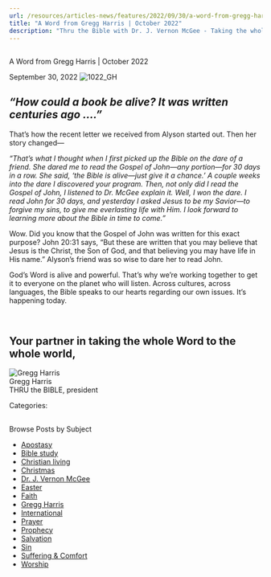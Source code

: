 ```yaml
---
url: /resources/articles-news/features/2022/09/30/a-word-from-gregg-harris-october-2022
title: "A Word from Gregg Harris | October 2022"
description: "Thru the Bible with Dr. J. Vernon McGee - Taking the whole Word to the whole world"
---
```







## 
 A Word from Gregg Harris | October 2022


September 30, 2022
![](https://www.ttb.org/images/default-source/features-and-news/1022_gh95c480c2-2c63-4fcb-a40f-92e855025948.jpg?sfvrsn=d2b01816_1 "1022_GH")




## *“How could a book be alive? It was written centuries ago ….”*

That’s how the recent letter we received from Alyson started out. Then her story changed—

*“That’s what I thought when I first picked up the Bible on the dare of a friend. She dared me to read the Gospel of John—any portion—for 30 days in a row. She said, ‘the Bible is alive—just give it a chance.’ A couple weeks into the dare I discovered your program. Then, not only did I read the Gospel of John, I listened to Dr. McGee explain it. Well, I won the dare. I read John for 30 days, and yesterday I asked Jesus to be my Savior—to forgive my sins, to give me everlasting life with Him. I look forward to learning more about the Bible in time to come.”*

Wow. Did you know that the Gospel of John was written for this exact purpose? John 20:31 says, “But these are written that you may believe that Jesus is the Christ, the Son of God, and that believing you may have life in His name.” Alyson’s friend was so wise to dare her to read John. 

God’s Word is alive and powerful. That’s why we’re working together to get it to everyone on the planet who will listen. Across cultures, across languages, the Bible speaks to our hearts regarding our own issues. It’s happening today.   


 

## Your partner in taking the whole Word to the whole world,

![Gregg Harris ](/images/default-source/default-album/gregg-harris.jpg?sfvrsn=38591e16_0 "Gregg Harris ")  
Gregg Harris  
THRU the BIBLE, president
 



Categories: 









## 
 Browse Posts by Subject


* [Apostasy](/resources/articles-news/-in-tags/tags/Apostasy)
* [Bible study](/resources/articles-news/-in-tags/tags/Bible-study)
* [Christian living](/resources/articles-news/-in-tags/tags/Christian-living)
* [Christmas](/resources/articles-news/-in-tags/tags/Christmas)
* [Dr. J. Vernon McGee](/resources/articles-news/-in-tags/tags/Dr-J-Vernon-McGee)
* [Easter](/resources/articles-news/-in-tags/tags/easter)
* [Faith](/resources/articles-news/-in-tags/tags/Faith)
* [Gregg Harris](/resources/articles-news/-in-tags/tags/Gregg-Harris)
* [International](/resources/articles-news/-in-tags/tags/International)
* [Prayer](/resources/articles-news/-in-tags/tags/prayer)
* [Prophecy](/resources/articles-news/-in-tags/tags/Prophecy)
* [Salvation](/resources/articles-news/-in-tags/tags/Salvation)
* [Sin](/resources/articles-news/-in-tags/tags/sin)
* [Suffering & Comfort](/resources/articles-news/-in-tags/tags/Suffering-Comfort)
* [Worship](/resources/articles-news/-in-tags/tags/worship)






